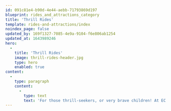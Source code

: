 ```yaml
---
id: 091c81e4-b90d-4e44-aebb-71793869d197
blueprint: rides_and_attractions_category
title: 'Thrill Rides'
template: rides-and-attractions/index
noindex_page: false
updated_by: 169f1327-7085-4e9a-9104-f6e806ab1254
updated_at: 1643989246
hero:
  -
    title: 'Thrill Rides'
    image: thrill-rides-header.jpg
    type: hero
    enabled: true
content:
  -
    type: paragraph
    content:
      -
        type: text
        text: 'For those thrill-seekers, or very brave children! At EC Events, we have hair raising thrill rides perfect to make an unforgettable event or special occasion. '
---
```

